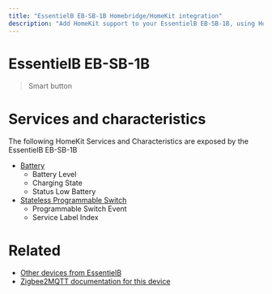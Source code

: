 ```yaml
---
title: "EssentielB EB-SB-1B Homebridge/HomeKit integration"
description: "Add HomeKit support to your EssentielB EB-SB-1B, using Homebridge, Zigbee2MQTT and homebridge-z2m."
---
```

<!---
This file has been GENERATED using src/docgen/docgen.ts
DO NOT EDIT THIS FILE MANUALLY!
-->
# EssentielB EB-SB-1B
> Smart button


# Services and characteristics
The following HomeKit Services and Characteristics are exposed by
the EssentielB EB-SB-1B

* [Battery](../../battery.md)
  * Battery Level
  * Charging State
  * Status Low Battery
* [Stateless Programmable Switch](../../action.md)
  * Programmable Switch Event
  * Service Label Index


# Related
* [Other devices from EssentielB](../index.md#essentielb)
* [Zigbee2MQTT documentation for this device](https://www.zigbee2mqtt.io/devices/EB-SB-1B.html)